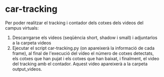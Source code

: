 # car-tracking

Per poder realitzar el tracking i contador dels cotxes dels videos del campus virtuals:
  1. Descarrgarse els videos (seqüència short, shadow i small) i adjuntarlos a la carpeta videos
  2. Ejecutar el script car-tracking.py (on apareixerà la informació de cada frame), al final de l'execució del vídeo el número de cotxes detectats, els cotxes que han pujat i els cotxes que han baixat, i finalment, el video del tracking amb el contador. Aquest video apareixerà a la carpeta output_videos.
